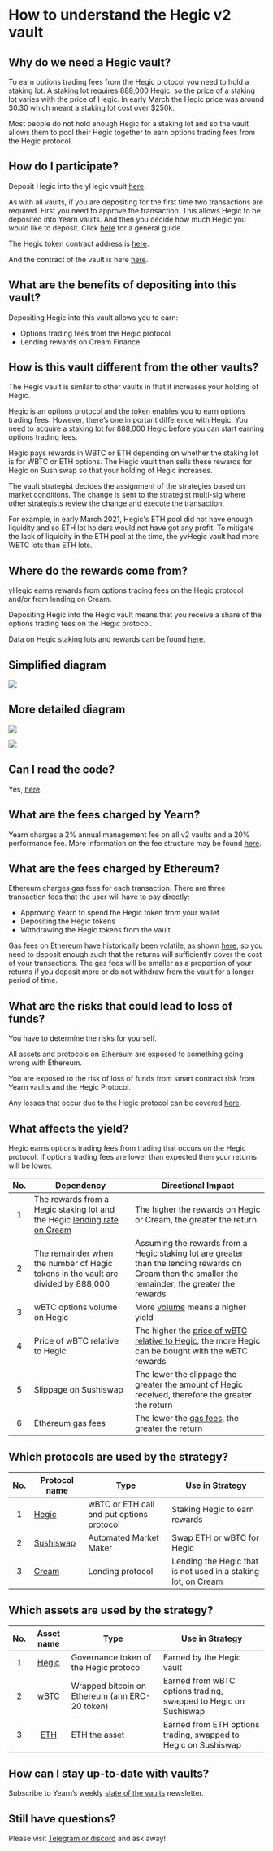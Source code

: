 # How to understand the Hegic v2 vault

## Why do we need a Hegic vault?

To earn options trading fees from the Hegic protocol you need to hold a staking lot. A staking lot requires 888,000 Hegic, so the price of a staking lot varies with the price of Hegic. In early March the Hegic price was around $0.30 which meant a staking lot cost over $250k.

Most people do not hold enough Hegic for a staking lot and so the vault allows them to pool their Hegic together to earn options trading fees from the Hegic protocol.

## How do I participate?

Deposit Hegic into the yHegic vault [here](https://yearn.finance/vaults).

As with all vaults, if you are depositing for the first time two transactions are required. First you need to approve the transaction. This allows Hegic to be deposited into Yearn vaults. And then you decide how much Hegic you would like to deposit. Click [here](https://docs.yearn.finance/how-to-guides/how-to-participate-in-a-yvault) for a general guide. 

The Hegic token contract address is [here](https://etherscan.io/address/0x584bc13c7d411c00c01a62e8019472de68768430).

And the contract of the vault is here [here](https://etherscan.io/address/0xe11ba472f74869176652c35d30db89854b5ae84d).

## What are the benefits of depositing into this vault?

Depositing Hegic into this vault allows you to earn:

- Options trading fees from the Hegic protocol
- Lending rewards on Cream Finance

## How is this vault different from the other vaults?

The Hegic vault is similar to other vaults in that it increases your holding of Hegic.

Hegic is an options protocol and the token enables you to earn options trading fees. However, there’s one important difference with Hegic. You need to acquire a staking lot for 888,000 Hegic before you can start earning options trading fees.

Hegic pays rewards in WBTC or ETH depending on whether the staking lot is for WBTC or ETH options. The Hegic vault then sells these rewards for Hegic on Sushiswap so that your holding of Hegic increases.

The vault strategist decides the assignment of the strategies based on market conditions. The change is sent to the strategist multi-sig where other strategists review the change and execute the transaction.

For example, in early March 2021, Hegic's ETH pool did not have enough liquidity and so ETH lot holders would not have got any profit. To mitigate the lack of liquidity in the ETH pool at the time, the yvHegic vault had more WBTC lots than ETH lots.

## Where do the rewards come from?

yHegic earns rewards from options trading fees on the Hegic protocol and/or from lending on Cream.

Depositing Hegic into the Hegic vault means that you receive a share of the options trading fees on the Hegic protocol.

Data on Hegic staking lots and rewards can be found [here](https://duneanalytics.com/slash125/hegic-v2).

## Simplified diagram

![](https://i.imgur.com/AmXlSjZ.png)

## More detailed diagram

![](https://i.imgur.com/WrqQuYW.png)

![](https://i.imgur.com/brmJp9t.png)

## Can I read the code?

Yes, [here](https://etherscan.io/address/0x0Ce77bc655aFaAc83947c2e859819185966Ca825#code).

## What are the fees charged by Yearn?

Yearn charges a 2% annual management fee on all v2 vaults and a 20% performance fee. More information on the fee structure may be found [here](https://docs.yearn.finance/faq#what-are-the-fees).

## What are the fees charged by Ethereum?

Ethereum charges gas fees for each transaction. There are three transaction fees that the user will have to pay directly:

- Approving Yearn to spend the Hegic token from your wallet
- Depositing the Hegic tokens
- Withdrawing the Hegic tokens from the vault

Gas fees on Ethereum have historically been volatile, as shown [here](https://bitinfocharts.com/comparison/ethereum-transactionfees.html), so you need to deposit enough such that the returns will sufficiently cover the cost of your transactions. The gas fees will be smaller as a proportion of your returns if you deposit more or do not withdraw from the vault for a longer period of time.

## What are the risks that could lead to loss of funds?

You have to determine the risks for yourself.

All assets and protocols on Ethereum are exposed to something going wrong with Ethereum.

You are exposed to the risk of loss of funds from smart contract risk from Yearn vaults and the Hegic Protocol.

Any losses that occur due to the Hegic protocol can be covered [here](https://yearn.finance/cover).

## What affects the yield?

Hegic earns options trading fees from trading that occurs on the Hegic protocol. If options trading fees are lower than expected then your returns will be lower.

| No. | Dependency                                                                                                    | Directional Impact                                                                                                                                  |
|:---:| ------------------------------------------------------------------------------------------------------------- | --------------------------------------------------------------------------------------------------------------------------------------------------- |
|  1  | The rewards from a Hegic staking lot and the Hegic [lending rate on Cream](https://app.cream.finance/markets) | The higher the rewards on Hegic or Cream, the greater the return                                                                                    |
|  2  | The remainder when the number of Hegic tokens in the vault are divided by 888,000                             | Assuming the rewards from a Hegic staking lot are greater than the lending rewards on Cream then the smaller the remainder, the greater the rewards |
|  3  | wBTC options volume on Hegic                                                                                  | More [volume](https://duneanalytics.com/slash125/hegic-v2) means a higher yield                                                                     |
|  4  | Price of wBTC relative to Hegic                                                                               | The higher the [price of wBTC relative to Hegic](https://www.coingecko.com/en/coins/hegic), the more Hegic can be bought with the wBTC rewards      |
|  5  | Slippage on Sushiswap                                                                                         | The lower the slippage the greater the amount of Hegic received, therefore the greater the return                                                   |
|  6  | Ethereum gas fees                                                                                             | The lower the [gas fees](https://bitinfocharts.com/comparison/ethereum-transactionfees.html), the greater the return                                |

## Which protocols are used by the strategy?

| No. | Protocol name | Type                                      | Use in Strategy                                               |
|:---:| ------------- | ----------------------------------------- | ------------------------------------------------------------- |
|  1  | [Hegic](https://www.hegic.co/)         | wBTC or ETH call and put options protocol | Staking Hegic to earn rewards                                 |
|  2  | [Sushiswap](https://sushi.com/)    | Automated Market Maker                    | Swap ETH or wBTC for Hegic                                    |
|  3  | [Cream](https://app.cream.finance/markets)         | Lending protocol                          | Lending the Hegic that is not used in a staking lot, on Cream |

## Which assets are used by the strategy?

| No. |                         Asset name                         | Type                                           | Use in Strategy                                               |
|:---:|:----------------------------------------------------------:| ---------------------------------------------- | ------------------------------------------------------------- |
|  1  |     [Hegic](https://www.coingecko.com/en/coins/hegic)      | Governance token of the Hegic protocol         | Earned by the Hegic vault                                     |
|  2  | [wBTC](https://www.coingecko.com/en/coins/wrapped-bitcoin) | Wrapped bitcoin on Ethereum (ann ERC-20 token) | Earned from wBTC options trading, swapped to Hegic on Sushiswap |
|  3  |     [ETH](https://www.coingecko.com/en/coins/ethereum)     | ETH the asset                                  | Earned from ETH options trading, swapped to Hegic on Sushiswap  |

## How can I stay up-to-date with vaults?

Subscribe to Yearn’s weekly [state of the vaults](https://medium.com/yearn-state-of-the-vaults) newsletter.

## Still have questions?

Please visit [Telegram or discord](../README.md#communication_channels) and ask away!

